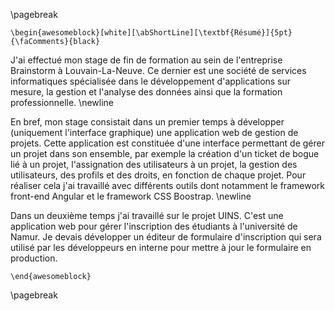 
\pagebreak

```{=latex}
\begin{awesomeblock}[white][\abShortLine][\textbf{Résumé}]{5pt}{\faComments}{black}
```

J'ai effectué mon stage de fin de formation au sein de l'entreprise Brainstorm à Louvain-La-Neuve. 
Ce dernier est une société de services informatiques spécialisée dans le développement d'applications sur mesure, 
la gestion et l'analyse des données ainsi que la formation professionnelle. \newline 

En bref, mon stage consistait dans un premier temps à développer (uniquement l'interface graphique) une application 
web de gestion de projets. Cette application est constituée d'une interface permettant de gérer un projet dans son 
ensemble, par exemple la création d'un ticket de bogue lié à un projet, l'assignation des utilisateurs à un projet, 
la gestion des utilisateurs, des profils et des droits, en fonction de chaque projet. Pour réaliser cela 
j'ai travaillé avec différents outils dont notamment le framework front-end Angular et le framework 
CSS Boostrap. \newline

Dans un deuxième temps j'ai travaillé sur le projet UINS. C'est une application web pour gérer l'inscription des 
étudiants à l'université de Namur. Je devais développer un éditeur de formulaire d'inscription qui sera utilisé 
par les développeurs en interne pour mettre à jour le formulaire en production.

```{=latex}
\end{awesomeblock}
``` 
\pagebreak